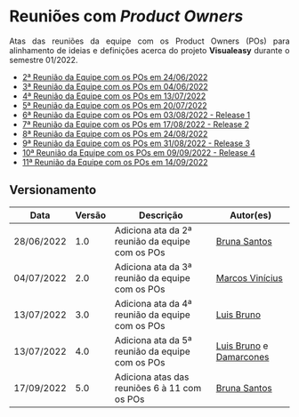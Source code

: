 # Reuniões com <i>Product Owners</i>


<p align="justify">Atas das reuniões da equipe com os Product Owners (POs) para alinhamento de ideias e definições acerca do projeto <b>Visualeasy</b> durante o semestre 01/2022.</p>

- [2ª Reunião da Equipe com os POs em 24/06/2022](r2-pos.md)
- [3ª Reunião da Equipe com os POs em 04/06/2022](r3-pos.md)
- [4ª Reunião da Equipe com os POs em 13/07/2022](r4-pos.md)
- [5ª Reunião da Equipe com os POs em 20/07/2022](r5-pos.md)
- [6ª Reunião da Equipe com os POs em 03/08/2022 - Release 1](r6-pos.md)
- [7ª Reunião da Equipe com os POs em 17/08/2022 - Release 2](r7-pos.md)
- [8ª Reunião da Equipe com os POs em 24/08/2022](r8-pos.md)
- [9ª Reunião da Equipe com os POs em 31/08/2022 - Release 3](r9-pos.md)
- [10ª Reunião da Equipe com os POs em 09/09/2022 - Release 4](r10-pos.md)
- [11ª Reunião da Equipe com os POs em 14/09/2022](r11-pos.md)


## Versionamento

| Data | Versão | Descrição | Autor(es) |
|------|------|------|------|
|28/06/2022|1.0|Adiciona ata da 2ª reunião da equipe com os POs|[Bruna Santos](https://github.com/brunaalmeidasantos)|
|04/07/2022|2.0|Adiciona ata da 3ª reunião da equipe com os POs|[Marcos Vinícius](https://github.com/marcos-mv)|
|13/07/2022|3.0|Adiciona ata da 4ª reunião da equipe com os POs|[Luis Bruno](https://github.com/lbrunofidelis)|
|13/07/2022|4.0|Adiciona ata da 5ª reunião da equipe com os POs|[Luis Bruno](https://github.com/lbrunofidelis) e [Damarcones](https://github.com/damarcones)|
|17/09/2022|5.0|Adiciona atas das reuniões 6 à 11 com os POs|[Bruna Santos](https://github.com/brunaalmeidasantos)|